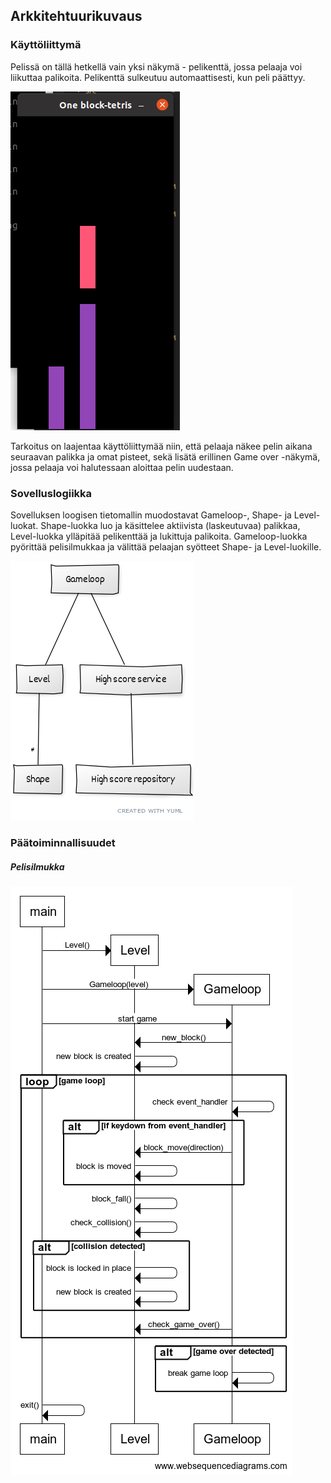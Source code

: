 ## Arkkitehtuurikuvaus

### Käyttöliittymä

Pelissä on tällä hetkellä vain yksi näkymä - pelikenttä, jossa pelaaja voi liikuttaa palikoita. Pelikenttä sulkeutuu automaattisesti, kun peli päättyy.

![Käyttöliittymä](./kuvat/kayttoliittyma.png)

Tarkoitus on laajentaa käyttöliittymää niin, että pelaaja näkee pelin aikana seuraavan palikka ja omat pisteet, sekä lisätä erillinen Game over -näkymä, jossa pelaaja voi halutessaan aloittaa pelin uudestaan.

### Sovelluslogiikka

Sovelluksen loogisen tietomallin muodostavat Gameloop-, Shape- ja Level-luokat. Shape-luokka luo ja käsittelee aktiivista (laskeutuvaa) palikkaa, Level-luokka ylläpitää pelikenttää ja lukittuja palikoita. Gameloop-luokka pyörittää pelisilmukkaa ja välittää pelaajan syötteet Shape- ja Level-luokille.

![Luokkakaavio](./kuvat/luokkakaavio2.png)

### Päätoiminnallisuudet

##### Pelisilmukka

![Peliloopin sekvenssikaavio](./kuvat/sekvenssikaavio.png)